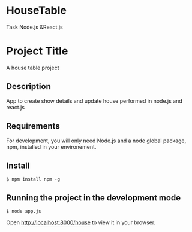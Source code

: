 # HouseTable
Task Node.js &amp;React.js
# Project Title

A house table project 

## Description
App to create show details and update house 
performed in node.js and react.js

## Requirements

For development, you will only need Node.js and a node global package, npm, installed in your environement.

## Install
    $ npm install npm -g



## Running the project in the development mode


    $ node app.js

  Open [http://localhost:8000/house](http://localhost:8000/house) to view it in your browser.




